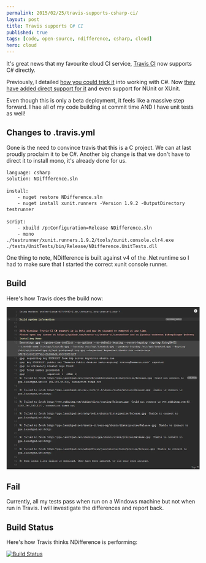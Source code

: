 ```yaml
---
permalink: 2015/02/25/travis-supports-csharp-ci/
layout: post
title: Travis supports C# CI
published: true
tags: [code, open-source, ndifference, csharp, cloud]
hero: cloud
---
```


It's great news that my favourite cloud CI service, [Travis CI](https://travis-ci.org/)
now supports C# directly.

Previously, I detailed [how you could trick it](http://deejaygraham.github.io/2014/08/13/building-ndifference-in-the-cloud/)
into working with C#. Now [they have added direct support for it](http://docs.travis-ci.com/user/languages/csharp/)
and even support for NUnit or XUnit.

Even though this is only a beta deployment, it feels like a massive step forward. I hae
all of my code building at commit time AND I have unit tests as well!

## Changes to .travis.yml

Gone is the need to convince travis that this is a C project. We can at last
proudly proclaim it to be C#. Another big change is that we don't have to
direct it to install mono, it's already done for us.

    language: csharp
    solution: NDiffference.sln

    install:
    	- nuget restore NDifference.sln
    	- nuget install xunit.runners -Version 1.9.2 -OutputDirectory testrunner

    script:
    	- xbuild /p:Configuration=Release NDifference.sln
    	- mono ./testrunner/xunit.runners.1.9.2/tools/xunit.console.clr4.exe ./tests/UnitTests/bin/Release/NDifference.UnitTests.dll

One thing to note, NDifference is built against v4 of the .Net runtime so I had
to make sure that I started the correct xunit console runner.

## Build

Here's how Travis does the build now:

![Screenshot](/img/posts/travis-supports-cs-ci/travis-build.webp "Travis Working")

## Fail

Currently, all my tests pass when run on a Windows machine but not when run in
Travis. I will investigate the differences and report back.

## Build Status

Here's how Travis thinks NDifference is performing:

<a href="https://travis-ci.org/deejaygraham/ndifference"><img src="https://travis-ci.org/deejaygraham/ndifference.webp?branch=master" alt="Build Status"></a>

